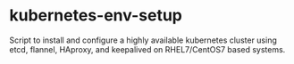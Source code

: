 # kubernetes-env-setup
Script to install and configure a highly available kubernetes cluster using etcd, flannel, HAproxy, and keepalived on RHEL7/CentOS7 based systems.
